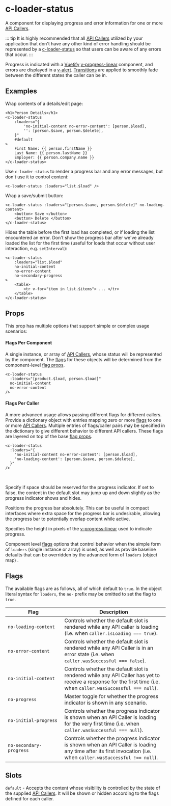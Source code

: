 # c-loader-status

<!-- MARKER:summary -->
    
A component for displaying progress and error information for one or more [API Callers](/stacks/vue/layers/api-clients.md#api-callers).

::: tip
It is highly recommended that all [API Callers](/stacks/vue/layers/api-clients.md#api-callers) utilized by your application that don't have any other kind of error handling should be represented by a [c-loader-status](/stacks/vue/coalesce-vue-vuetify/components/c-loader-status.md) so that users can be aware of any errors that occur.
::: 

<!-- MARKER:summary-end -->

Progress is indicated with a [Vuetify](https://vuetifyjs.com/) [v-progress-linear](https://vuetifyjs.com/en/components/progress-linear) component, and errors are displayed in a [v-alert](https://vuetifyjs.com/en/components/alerts/). [Transitions](https://vuetifyjs.com/en/styles/transitions/) are applied to smoothly fade between the different states the caller can be in.


## Examples

Wrap contents of a details/edit page:
``` vue-html
<h1>Person Details</h1>
<c-loader-status
    :loaders="{ 
        'no-initial-content no-error-content': [person.$load],
        '': [person.$save, person.$delete],
    }"
    #default
>
    First Name: {{ person.firstName }}
    Last Name: {{ person.lastName }}
    Employer: {{ person.company.name }}
</c-loader-status>
```


Use ``c-loader-status`` to render a progress bar and any error messages, but don't use it to control content:
``` vue-html
<c-loader-status :loaders="list.$load" />
```


Wrap a save/submit button:
``` vue-html
<c-loader-status :loaders="[person.$save, person.$delete]" no-loading-content>
    <button> Save </button>
    <button> Delete </button>
</c-loader-status>
```

Hides the table before the first load has completed, or if loading the list encountered an error. Don't show the progress bar after we've already loaded the list for the first time (useful for loads that occur without user interaction, e.g. `setInterval`):

``` vue-html
<c-loader-status
    :loaders="list.$load"
    no-initial-content 
    no-error-content
    no-secondary-progress 
>
    <table>
        <tr v-for="item in list.$items"> ... </tr>
    </table>
</c-loader-status>
```

## Props

<Prop def="loaders: 
  // Flags per component:
  | ApiCaller 
  | ApiCaller[]
  // Flags per caller:
  | { [flags: string]: ApiCaller | ApiCaller[] } " lang="ts" />

<div>

This prop has multiple options that support simple or complex usage scenarios:

#### Flags Per Component
A single instance, or array of [API Callers](/stacks/vue/layers/api-clients.md#api-callers), whose status will be represented by the component. The [flags](#flags) for these objects will be determined from the component-level [flag props](#flags-props).

``` vue-html
<c-loader-status
  :loaders="[product.$load, person.$load]"
  no-initial-content
  no-error-content
/>
```

#### Flags Per Caller
A more advanced usage allows passing different flags for different callers. Provide a dictionary object with entries mapping zero or more [flags](#flags) to one or more [API Callers](/stacks/vue/layers/api-clients.md#api-callers). Multiple entries of flags/caller pairs may be specified in the dictionary to give different behavior to different API callers. These flags are layered on top of the base [flag props](#flags-props). 

``` vue-html
<c-loader-status
  :loaders="{ 
    'no-initial-content no-error-content': [person.$load],
    'no-loading-content': [person.$save, person.$delete],
  }"
/>
```

</div>
<br>


<Prop def="progressPlaceholder: boolean = true" lang="ts" />

Specify if space should be reserved for the progress indicator. If set to false, the content in the default slot may jump up and down slightly as the progress indicator shows and hides.

<Prop def="progressAbsolute: boolean = false" lang="ts" />

Positions the progress bar absolutely. This can be useful in compact interfaces where extra space for the progress bar is undesirable, allowing the progress bar to potentially overlap content while active.

<Prop def="height: number = 10" lang="ts" />

Specifies the height in pixels of the [v-progress-linear](https://vuetifyjs.com/en/components/progress-linear) used to indicate progress.

<Prop def="
no-loading-content?: boolean;
no-error-content?: boolean;
no-initial-content?: boolean;
no-progress?: boolean;
no-initial-progress?: boolean;
no-secondary-progress?: boolean;" lang="ts" id="flags-props" />

Component level [flags](#flags) options that control behavior when the simple form of `loaders` (single instance or array) is used, as well as provide baseline defaults that can be overridden by the advanced form of `loaders` (object map) .

## Flags

The available flags are as follows, all of which default to `true`. In the object literal syntax for `loaders`, the `no-` prefix may be omitted to set the flag to `true`.

| <div style="width:160px">Flag</div> | Description |
| - | - |
| `no-loading-content` | Controls whether the default slot is rendered while any API caller is loading (i.e. when  `caller.isLoading === true`). |
| `no-error-content` | Controls whether the default slot is rendered while any API Caller is in an error state (i.e. when  `caller.wasSuccessful === false`). |
| `no-initial-content` | Controls whether the default slot is rendered while any API Caller has yet to receive a response for the first time (i.e. when `caller.wasSuccessful === null`). |
| `no-progress` | Master toggle for whether the progress indicator is shown in any scenario. |
| `no-initial-progress` | Controls whether the progress indicator is shown when an API Caller is loading for the very first time (i.e. when  `caller.wasSuccessful === null`). |
| `no-secondary-progress` | Controls whether the progress indicator is shown when an API Caller is loading any time after its first invocation (i.e. when  `caller.wasSuccessful !== null`). |

## Slots

``default`` - Accepts the content whose visibility is controlled by the state of the supplied [API Callers](/stacks/vue/layers/api-clients.md#api-callers). It will be shown or hidden according to the flags defined for each caller.


